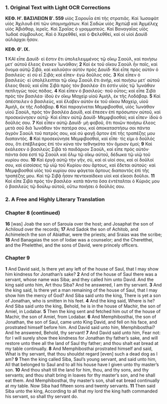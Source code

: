 ### 1. Original Text with Light OCR Corrections

**ΚΕΦ. Ηʹ. ΒΑΣΙΛΕΙΩΝ Βʹ. 559**
υἱὸς Σαρουΐα ἐπὶ τῆς στρατιᾶς. Καὶ Ἰωσαφὰτ υἱὸς Ἀχιλουδ ἐπὶ
τῶν ὑπομνημάτων. Καὶ Σαδὼκ υἱὸς Ἀχιτὼβ καὶ Ἀχιμέλεχ υἱὸς
Ἀβιάθαρ, ἱερεῖς. Καὶ Σραΐας ὁ γραμματεύς. Καὶ Βαναγαΐας υἱὸς
Ἰωδαὲ σύμβουλος. Καὶ ὁ Χερεθθεί, καὶ ὁ Φελεθθεί, καὶ οἱ υἱοὶ Δαυὶδ
αὐλάρχαι ἦσαν.

**ΚΕΦ. Θʹ. IX.**

**1** ΚΑΙ εἶπε Δαυίδ· εἰ ἔστιν ἔτι ὑπολελειμμένος τῷ οἴκῳ Σαοὺλ,
καὶ ποιήσω μετ᾿ αὐτοῦ ἔλεος ἕνεκεν Ἰωνάθαν;
**2** Καὶ ἐκ τοῦ οἴκου Σαοὺλ ἦν παῖς, καὶ ὄνομα αὐτῷ Σιβά. καὶ καλοῦσιν
αὐτὸν πρὸς Δαυίδ· Καὶ εἶπε πρὸς αὐτὸν ὁ βασιλεύς· εἰ σὺ εἶ Σιβά;
καὶ εἶπεν· ἐγὼ δοῦλος σός.
**3** Καὶ εἶπεν ὁ βασιλεύς· εἰ ὑπολέλειπται τῷ οἴκῳ Σαοὺλ ἔτι
ἀνήρ, καὶ ποιήσω μετ᾿ αὐτοῦ ἔλεος Θεοῦ; καὶ εἶπε Σιβὰ πρὸς τὸν
βασιλέα· ἔτι ἐστὶν υἱὸς τῷ Ἰωνάθαν πεπληγὼς τοὺς πόδας.
**4** Καὶ εἶπεν ὁ βασιλεύς· ποῦ οὗτος; καὶ εἶπε Σιβὰ πρὸς τὸν βασιλέα·
ἰδοὺ ἐν οἴκῳ Μαχεὶρ υἱοῦ Ἀμιὴλ, ἐκ τῆς Λοδάβαρ.
**5** Καὶ ἀπέστειλεν ὁ βασιλεὺς, καὶ ἔλαβεν αὐτὸν ἐκ τοῦ οἴκου Μαχεὶρ,
υἱοῦ Ἀμιὴλ, ἐκ τῆς Λοδάβαρ.
**6** Καὶ παραγίνεται Μεμφιβοσθαὶ, υἱὸς Ἰωνάθαν υἱοῦ Σαοὺλ, πρὸς
τὸν βασιλέα Δαυίδ, καὶ ἔπεσεν ἐπὶ πρόσωπον αὐτοῦ, καὶ προσεκύνησεν
αὐτῷ· Καὶ εἶπεν αὐτῷ Δαυίδ· Μεμφιβοσθαί; καὶ εἶπεν· ἰδοὺ ὁ
δοῦλός σου.
**7** Καὶ εἶπεν αὐτῷ Δαυίδ· μὴ φοβοῦ, ὅτι ποιῶν ποιήσω ἔλεος μετὰ
σοῦ διὰ Ἰωνάθαν τὸν πατέρα σου, καὶ ἀποκαταστήσω σοι πάντα
ἀγρὸν Σαοὺλ τοῦ πατρός σου, καὶ σὺ φαγῇ ἄρτον ἐπὶ τῆς τραπέζης
μου διαπαντός.
**8** Καὶ προσεκύνησε Μεμφιβοσθαὶ, καὶ εἶπε· τίς εἰμι ὁ δοῦλός σου,
ὅτι ἐπέβλεψας ἐπὶ τὸν κύνα τὸν τεθνηκότα τὸν ὅμοιον ἐμοί;
**9** Καὶ ἐκάλεσεν ὁ βασιλεὺς Σιβὰ τὸ παιδάριον Σαοὺλ, καὶ εἶπε πρὸς
αὐτόν· πάντα ὅσα ἐστὶ τῷ Σαοὺλ καὶ ὅλῳ τῷ οἴκῳ αὐτοῦ, δέδωκα
τῷ υἱῷ τοῦ κυρίου σου.
**10** Καὶ ἐργᾷ αὐτῷ τὴν γῆν, σὺ, καὶ οἱ υἱοί σου, καὶ οἱ δοῦλοί σου,
καὶ εἰσοίσεις τῷ υἱῷ τοῦ Κυρίου σου ἄρτους, καὶ ἔδεται αὐτούς·
καὶ Μεμφιβοσθαὶ υἱὸς τοῦ κυρίου σου φάγεται ἄρτους διαπαντὸς
ἐπὶ τῆς τραπέζης μου. Καὶ τῷ Σιβᾷ ἦσαν πεντεκαίδεκα υἱοὶ καὶ
εἴκοσι δοῦλοι.
**11** Καὶ εἶπε Σιβὰ πρὸς τὸν βασιλέα· κατὰ πάντα ὅσα ἐντέταλται
ὁ Κύριός μου ὁ βασιλεὺς τῷ δούλῳ αὑτοῦ, οὕτω ποιήσει ὁ δοῦλός σου.

### 2. A Free and Highly Literary Translation

### Chapter 8 (continued)

**16** [was] Joab the son of Sarouia over the host; and Josaphat the son of Achiloud over the records;
**17** And Sadok the son of Achitob, and Achimelech the son of Abiathar, were the priests; and Sraias was the scribe;
**18** And Banagaias the son of Iodae was a counselor; and the Cheretthei, and the Pheletthei, and the sons of David, were princely officers.

### Chapter 9

**1** And David said, Is there yet any left of the house of Saul, that I may show him kindness for Jonathan’s sake?
**2** And of the house of Saul there was a servant, whose name was Siba; and they called him unto David. And the king said unto him, Art thou Siba? And he answered, I am thy servant.
**3** And the king said, Is there yet a man remaining of the house of Saul, that I may show him the mercy of God? And Siba said unto the king, There is yet a son of Jonathan, who is smitten in his feet.
**4** And the king said, Where is he? And Siba said unto the king, Behold, he is in the house of Machir, the son of Amiel, in Lodabar.
**5** Then the king sent and fetched him out of the house of Machir, the son of Amiel, from Lodabar.
**6** And Memphibosthai, the son of Jonathan, the son of Saul, came unto King David, and fell on his face, and prostrated himself before him. And David said unto him, Memphibosthai? And he answered, Behold, thy servant!
**7** And David said unto him, Fear not: for I will surely show thee kindness for Jonathan thy father’s sake, and will restore unto thee all the land of Saul thy father; and thou shalt eat bread at my table continually.
**8** And Memphibosthai prostrated himself and said, What is thy servant, that thou shouldst regard [even] such a dead dog as I am?
**9** Then the king called Siba, Saul’s young servant, and said unto him, All that belonged to Saul and to all his house have I given unto thy master’s son.
**10** And thou shalt till the land for him, thou, and thy sons, and thy servants; and thou shalt bring in loaves for thy master’s son, and he shall eat them. And Memphibosthai, thy master’s son, shall eat bread continually at my table. Now Siba had fifteen sons and twenty servants.
**11** Then said Siba unto the king, According to all that my lord the king hath commanded his servant, so shall thy servant do.